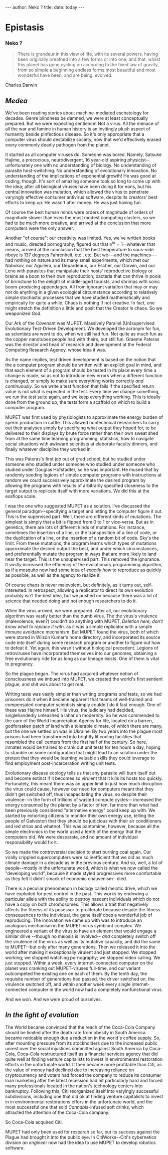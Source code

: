 --- author: Neko ? title: date: today ---

# Epistasis
### Neko ?


> There is grandeur in this view of life, with its several powers, having been
> originally breathed into a few forms or into one; and that, whilst this
> planet has gone cycling on according to the fixed law of gravity, from so
> simple a beginning endless forms most beautiful and most wonderful have been,
> and are being, evolved.

Charles Darwin



## *Medea*

We've been reading stories about machine-mediated eschatology for decades.
Genre blindness be damned, we were at least conceptually prepared. But we were
expecting sentience! Not a virus. All the menace of all the war and famine in
human history is an invitingly plush aspect of humanity beside pinfectious
disease. So it's only appropriate that a computer virus should destabilize
society, now that we'd effectively erased every commonly deadly pathogen from
the planet.

It started as all computer viruses do. Someone was bored. Namely, Satsuke
Hajime, a precocious, neurodivergent, 16 year-old aspiring physicist--
unfortunately one with no understanding of biology. No understanding of
parasite host-switching. No understanding of evolutionary innovation. No
understanding of the implications of exponential growth! He was good at coding,
though. It's sort of amazing someone took so long to come up with the idea;
after all biological viruses have been doing it for eons, but his central
innovation was mutation, which allowed the virus to penetrate varyingly
effective consumer antivirus software, despite its creators' best efforts to
keep up. He wasn't after money. He was just having fun.

Of course the best human minds were orders of magnitude of orders of magnitude
slower than even the most modest computing clusters, so we had to be much more
creative, and arrived at the conclusion that more computers were the only
answer.

Another "of course": our creativity was limited. Yes, we've written books and
music, directed pornography, figured out that $e^{i \pi} = 1$--whatever that
means, arrived at the conclusion that the best temperature to sous-vide ribeye
is 137 degrees Fahrenheit, etc., etc. But we---and the machines---had nothing
on nature and its many small experiments, which met our Nabokov, our Aguilera,
our Depardeaux, our Escher, our Darwin, and our Leno with parasites that
manipulate their hosts' reproductive biology or brains as a boon to their own
reproduction, bacteria that can thrive in pools of brimstone to the delight of
middle-aged tourists, and shrimps with sonic boom-producing appendages. All
from ignorant variation that may or may not do anything in a given ecological
circumstance according to relatively simple stochastic processes that we have
studied mathematically and empirically for quite a while. Chaos is nothing if
not creative. In fact, one might stretch the definition a little and posit that
the Creator *is* chaos. So we weaponized God.

Our Ark of the Covenant was MUPET. Massively Parallel (Un)supervised
Evolutionary Test-Driven Development. We developed the acronym for fun, as
scientists are wont to do, when we still had fun. Not quite as much fun as the
copper nanotubes people had with theirs, but still fun. Graeme Pateras was the
director and head of research and development at the Federal Computing Research
Agency, whose idea it was.

As the name implies, test driven development is based on the notion that the a
computer program should be written with an explicit goal in mind, and that each
element of a program should be tested in its place every time a change is made,
so as not to introduce new errors when a different function is changed, or
simply to make sure everything works correctly *and continuously*. So we write
a test function that fails if the specified return value is not what is
expected in the test. Every time we change something, we run the test suite
again, and we keep everything working. This is ideally done from the ground up;
the tests form a scaffold on which to build a computer program.

 MUPET was first used by physiologists to approximate the energy burden of
 sperm production in cattle. This allowed nontechnical researchers to carry out
 their analyses simply by specifying what output they hoped for, to be
 delivered to their displays by brute force rather than their own sweat shed
 from at the same time learning programming, statistics, how to navigate social
 situations with awkward scientists at elaborate faculty dinners, and finally
 whatever discipline they worked in.

This was Pateras's first job out of grad school, but he studied under someone
who studied under someone who studied under someone who studied under Douglas
Hofstadter, so he was important. He mused that by randomly seeding legions of
simple computer programs with instructions at random we could successively
approximate the desired program by allowing the programs with results of
arbitrarily specified closeness to the target output to replicate itself with
more variations. We did this at the exaflops scale.

I was the one who suggested MUPET as a solution. I've discussed the general
paradigm--specifying a target and letting the computer figure it out. This is
the supervised part. Well, there are different kinds of mutations. The simplest
is simply that a bit is flipped from 0 to 1 or vice-versa. But as in genetics,
there are lots of different kinds of mutations. For instance, sometimes the
insertion of a line, or the transposition of a line of code, or the duplication
of a line, or the insertion of a random bit of code. Sky's the limit. From
these mutations, the program learns which types of mutations approximate the
desired output the best, and under which circumstances, and preferentially
mutate the program in ways that are more likely to land near the target. This
is the unsupervised part. This removed the ignorance. It *vastly* increased the
efficency of the evolutionary programming algorithm, as if a mosquito now had
some idea of *exactly how* to reproduce as quickly as possible, as well as the
agency to realize it.

Of course chaos is never malevolent, but definitely, as it turns out,
self-interested. In retrospect, allowing a replicator to direct its own
evolution probably isn't the best idea, but we pushed on because there was a
lot of science that needed doing and not enough researchers to do it.

When the virus arrived, we were prepared. After all, our evolutionary algorithm
was vastly better than the dumb virus. The the virus's virulence (malevolence, even?) couldn't do anything with MUPET,
*Deletion here; don't know what to replace it with.*
as it was a simple replicator with a simple immune avoidance mechanism. But
MUPET found the virus, both of which were stored in Wilson Kumar's home
directory, and incorporated its source code into itself during some research
program or another to figure out how to defeat it. Yet again, this wasn't
without biological precedent. Legions of retroviruses have incorporated
themselves into our genomes, obtaining a free evolutionary ride for as long as
our lineage exists. One of them is vital to pregnancy.

So the plague began. The virus had acquired whatever notion of consciousness we
imbued into MUPET, we created the world's first sentient plague, and shit was
about to get real.

Writing tests was vastly simpler than writing programs *and* tests, so we had
prisoners do it when it became apparent that teams of well-trained and
compensated computer scientists simply couldn't do it fast enough. One of these
was Hajime himself. His virus, the judiciary had decided, singlehandedly
unleashed a lahar on modernity. So he was commended to the care of the World
Incarceration Agency for life, located on a barren, godforsaken patch of land
with a tolerable climate, of which there are many, but the one we settled on
was in Ukraine. By two years into the plague most prisons had been transformed
into brightly lit coding facilities that resembled the call centers from the
first half of the century. So here, inmates would be trained to crank out unit
tests for ten hours a day, hoping to stumble on some configuration that might
lead to an solution under the pretext that they would be learning valuable
skills they could leverage to find employment post-incarceration writing unit
tests.

Evolutionary disease ecology tells us that any parasite will burn itself out
and become extinct if it becomes so virulent that it kills its hosts too
quickly. Fortunately, this meant there was an upper limit to just how much
disruption the virus could cause, however our need for computers meant that
they didn't get switched off, thus incapacitating the virus, so despite their
virulence--in the form of trillions of wasted compute cycles-- increased the
energy consumed by the planet by a factor of ten, far more than what had been
previously considered "alternative energy" could keep up with. We started by
exhorting citizens to monitor their own energy use, telling the people of
Galveston that they should be judicious with their air conditioners and led
strips and whatnot. This was pantomime, however, because all the simple
electronics in the world used a tenth of the energy that the computers did. We
were desparate, and no amount of individual responsibility would fix it.

So we made the controversial decision to start burning coal again. Our virally
crippled supercomputers were so inefficient that we did as much climate damage
in a decade as in the previous century. And so, well, a lot of people--mostly
in the unfortunate world, which is what we now called the "developing world",
because it made styled progressives more comfortable as they felt it didn't
smack of economic chauvenism--died.

There is a peculiar phenomenon in biology called meiotic drive, which we have
exploited for pest control in the past. This works by endowing a particular
allele with the ability to destroy nascent individuals which do not have a copy
on both chromosomes. This allows a trait that negatively affects the fitness of
its posessor to proliferate because despite the fitness consequences to the
individual, the gene itself does a wonderful job of reproducing. The innovation
we came up with was to introduce an analogous mechanism in the MUPET-virus
symbiont complex. We engineered a variant of the virus to have an element that
would engage a similar drive --though no meiosis is involved-- *and* completely
switch off the virulence of the virus as well as its mutative capacity, and did
the same to MUPET--but only after many generations. Then we released it into
the world after making it exceptionally virulent and just stopped. We stopped
working; we stopped watching pornography; we stopped video calling. We just
stopped. Within a week, every internet-connected computer on the planet was
cranking out MUPET-viruses full-time, and our variant outcompeted the existing
one on each of them. By the tenth day, the requisite number of generations had
passed, the driver switched on, the virulence switched off, and within another
week every single internet-connected computer in the world now had a completely
nonfunctional virus.

And we won. And we were proud of ourselves.



## *In the light of evolution*

The World became convinced that the reach of the Coca-Cola Company should be
limited after the death rate from obesity in South America became noticable
enough due a reduction in the world's coffee supply. So, after mounting
pressure from its stockholders due to the increased public unrest over the
social injustices committed against South America by Coca-Cola, Coca-Cola
restructured itself as a financial services agency that did quite well at
finding venture capitalists to invest in environmental restoration efforts in
the unfortunate world. It then became more profitable than Citi, as the value
of money had declined due to increasing reliance on cryptocurrency and voters
had forced the company to reduce its consumer loan marketing after the latest
recession had hit particularly hard and forced many professionals located in
the nation's technology centers into bankruptcy. Following this, Citi
reorganized itself into varyingly successful subdivisions, including one that
did ok at finding venture capitalists to invest in in environmental
restorations effors in the unfortunate world, and the most successful one that
sold *Cannabis*-infused soft drinks, which attracted the attention of the Coca-Cola
company.

So Coca-Cola acquired Citi.

MUPET had only been used for research so far, but its success against the
Plague had brought it into the public eye. In CitiWorks--Citi's cybernetics
division *an engineer* now had the idea to use MUPET to develop robotics
software.

